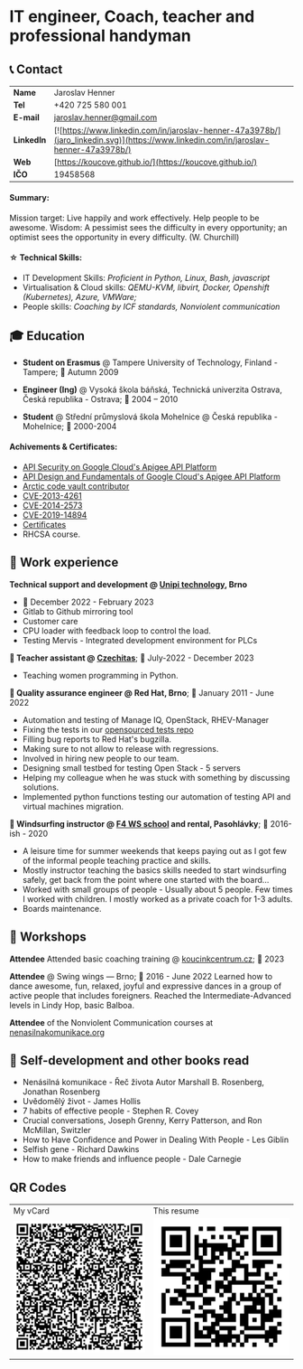 # IT engineer, Coach, teacher and professional handyman

## 📞 Contact

| | |
|-|-|
| **Name**   | Jaroslav Henner |
| **Tel**   | +420 725 580 001 |
| **E-mail**   | jaroslav.henner@gmail.com
| **LinkedIn**   | [![https://www.linkedin.com/in/jaroslav-henner-47a3978b/](jaro_linkedin.svg)](https://www.linkedin.com/in/jaroslav-henner-47a3978b/) |
| **Web**   | [https://koucove.github.io/](https://koucove.github.io/) |
| **IČO** | 19458568 |

#### Summary: 
Mission target: Live happily and work effectively. Help people to be awesome.
Wisdom: A pessimist sees the difficulty in every opportunity; an optimist sees the opportunity in every difficulty. (W. Churchill)

#### ☆ Technical Skills:

- IT Development Skills: _Proficient in Python, Linux, Bash, javascript_
- Virtualisation & Cloud skills: _QEMU-KVM, libvirt, Docker, Openshift (Kubernetes), Azure, VMWare;_
- People skills: _Coaching by ICF standards, Nonviolent communication_


## 🎓 Education

- **Student on Erasmus** @ Tampere University of Technology, Finland - Tampere; 📅 Autumn 2009

- **Engineer (Ing)** @ Vysoká škola báňská, Technická univerzita Ostrava, Česká republika - Ostrava; 📅 2004 – 2010

 - **Student** @ Střední průmyslová škola Mohelnice @ Česká republika - Mohelnice; 📅 2000-2004


#### Achivements & Certificates:
 - [API Security on Google Cloud's Apigee API Platform](https://coursera.org/share/897614a9c88b7e33210bb45905f79d8c)
 - [API Design and Fundamentals of Google Cloud's Apigee API Platform](https://coursera.org/share/6d5db6d40082794e784a9d4a6dde2cd9)
 - [Arctic code vault contributor](https://github.com/users/jarovo/achievements/arctic-code-vault-contributor)
 - [CVE-2013-4261](https://nvd.nist.gov/vuln/detail/CVE-2013-4261)
 - [CVE-2014-2573](https://nvd.nist.gov/vuln/detail/CVE-2014-2573)
 - [CVE-2019-14894](https://nvd.nist.gov/vuln/detail/CVE-2019-14894)
 - [Certificates](https://photos.app.goo.gl/tUQXNr92FxuFSHnf8)
 - RHCSA course.


## 💼 Work experience 
**Technical support and development @ [Unipi technology](unipi.technology), Brno**
- 📅 December  2022 - February 2023
- Gitlab to Github mirroring tool
- Customer care
- CPU loader with feedback loop to control the load.
- Testing Mervis - Integrated development environment for PLCs

**💼 Teacher assistant @ [Czechitas](czechitas.cz)**; 📅 July-2022 - December 2023
 - Teaching women programming in Python.

**💼 Quality assurance engineer @ Red Hat, Brno**; 📅 January 2011 - June 2022
 - Automation and testing of Manage IQ, OpenStack, RHEV-Manager
 - Fixing the tests in our [opensourced tests repo]( https://github.com/ManageIQ/integration_tests)
 - Filling bug reports to Red Hat's bugzilla.
 - Making sure to not allow to release with regressions.
 - Involved in hiring new people to our team.
 - Designing small testbed for testing Open Stack - 5 servers
 - Helping my colleague when he was stuck with something by discussing solutions.
 - Implemented  python functions testing our automation of testing API and virtual machines migration.
   
**💼 Windsurfing instructor @ [F4 WS school](f4.cz) and rental, Pasohlávky**; 📅 2016-ish - 2020
 - A leisure time for summer weekends that keeps paying out as I got few of the informal people teaching practice and skills.
 - Mostly instructor teaching the basics skills needed to start windsurfing safely, get back from the point where one started with the board…
 - Worked with small groups of people - Usually about 5 people. Few times  I  worked with children. I mostly  worked as a private coach for 1-3 adults.
 - Boards maintenance.

## 🎤 Workshops
**Attendee** Attended basic coaching training @ [koucinkcentrum.cz](koucingcentrum.cz); 📅 2023

**Attendee** @ Swing wings — Brno; 📅 2016 - June 2022
Learned how to dance awesome, fun, relaxed, joyful and expressive dances in a group of active people that includes foreigners.
Reached the Intermediate-Advanced levels in Lindy Hop, basic Balboa.

**Attendee** of the Nonviolent Communication courses at [nenasilnakomunikace.org](https://nenasilnakomunikace.org/)


## 📖 Self-development and other books read
 -  Nenásilná komunikace - Řeč života Autor Marshall B. Rosenberg, Jonathan Rosenberg 
 - Uvědomělý život - James Hollis
 - 7 habits of effective people - Stephen R. Covey
 - Crucial conversations, Joseph Grenny, Kerry Patterson, and Ron McMillan, Switzler
 - How to Have Confidence and Power in Dealing With People - Les Giblin
 - Selfish gene - Richard Dawkins
 - How to make friends and influence people - Dale Carnegie


## QR Codes

| | |
| -- | -- |
|  My vCard       | This resume  |
| ![vCard QR_code](jaro_resume_vcard.svg) | ![resume url QR_code](jaro_my_resume.svg) |

